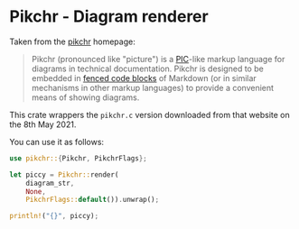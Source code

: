 Pikchr - Diagram renderer
=========================

Taken from the [pikchr](https://pikchr.org/home/doc/trunk/homepage.md) homepage:

> Pikchr (pronounced like "picture") is a [PIC][1]-like markup
> language for diagrams in technical documentation.  Pikchr is
> designed to be embedded in [fenced code blocks][2] of
> Markdown (or in similar mechanisms in other markup languages)
> to provide a convenient means of showing diagrams.
> 
> [1]: https://en.wikipedia.org/wiki/Pic_language
> [2]: https://spec.commonmark.org/0.29/#fenced-code-blocks

This crate wrappers the `pikchr.c` version downloaded from that website
on the 8th May 2021.

You can use it as follows:

```rust
use pikchr::{Pikchr, PikchrFlags};

let piccy = Pikchr::render(
    diagram_str,
    None,
    PikchrFlags::default()).unwrap();

println!("{}", piccy);
```

